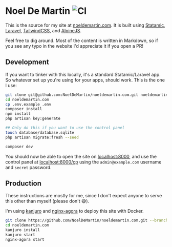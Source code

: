 # Noel De Martin ![CI](https://github.com/noeldemartin/noeldemartin.com/actions/workflows/ci.yml/badge.svg)

This is the source for my site at [noeldemartin.com](https://noeldemartin.com). It is built using [Statamic](https://statamic.com), [Laravel](https://laravel.com), [TailwindCSS](https://tailwindcss.com), and [AlpineJS](https://alpinejs.dev).

Feel free to dig around. Most of the content is written in Markdown, so if you see any typo in the website I'd appreciate it if you open a PR!

## Development

If you want to tinker with this locally, it's a standard Statamic/Laravel app. So whatever set up you're using for your apps, should work. This is the one I use:

```bash
git clone git@github.com:NoelDeMartin/noeldemartin.com.git noeldemartin.com
cd noeldemartin.com
cp .env.example .env
composer install
npm install
php artisan key:generate

## Only do this if you want to use the control panel
touch database/database.sqlite
php artisan migrate:fresh --seed

composer dev
```

You should now be able to open the site on [localhost:8000](http://localhost:8000), and use the control panel at [localhost:8000/cp](http://localhost:8000/cp) using the `admin@example.com` username and `secret` password.

## Production

These instructions are mostly for me, since I don't expect anyone to serve this other than myself (please don't 😅).

I'm using [kanjuro](https://github.com/NoelDeMartin/kanjuro) and [nginx-agora](https://github.com/NoelDeMartin/nginx-agora) to deploy this site with Docker.

```bash
git clone https://github.com/NoelDeMartin/noeldemartin.com.git --branch kanjuro --single-branch
cd noeldemartin.com
kanjuro install
kanjuro start
nginx-agora start
```
